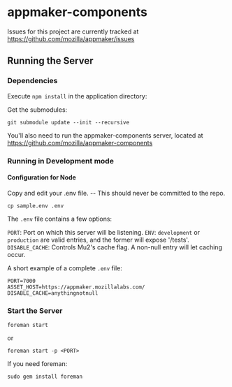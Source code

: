 appmaker-components
===================

Issues for this project are currently tracked at https://github.com/mozilla/appmaker/issues

Running the Server
------------------

### Dependencies

Execute `npm install` in the application directory:

Get the submodules:

```
git submodule update --init --recursive
```


You'll also need to run the appmaker-components server, located at https://github.com/mozilla/appmaker-components

### Running in Development mode

#### Configuration for Node

Copy and edit your .env file. -- This should never be committed to the repo.

```
cp sample.env .env
```

The `.env` file contains a few options:

`PORT`: Port on which this server will be listening.
`ENV`: `development` or `production` are valid entries, and the former will expose '/tests'.
`DISABLE_CACHE`: Controls Mu2's cache flag. A non-null entry will let caching occur.

A short example of a complete `.env` file:
```
PORT=7000
ASSET_HOST=https://appmaker.mozillalabs.com/
DISABLE_CACHE=anythingnotnull
```

### Start the Server

```
foreman start
```

or

```
foreman start -p <PORT>
```

If you need foreman:

```
sudo gem install foreman
```
